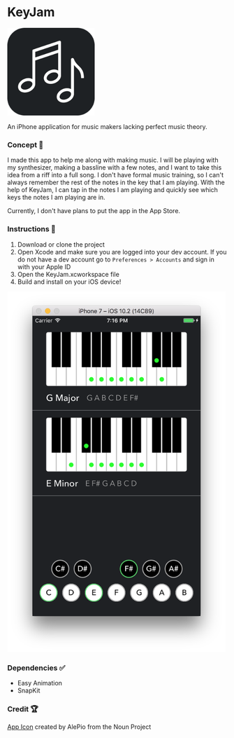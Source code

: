 # KeyJam

<img src="images/app-icon.png" width="200">

An iPhone application for music makers lacking perfect music theory.

### Concept 🎹

I made this app to help me along with making music. I will be playing with my synthesizer, making a bassline with a few notes, and I want to take this idea from a riff into a full song. I don't have formal music training, so I can't always remember the rest of the notes in the key that I am playing. With the help of KeyJam, I can tap in the notes I am playing and quickly see which keys the notes I am playing are in.

Currently, I don't have plans to put the app in the App Store.

### Instructions 📝

1. Download or clone the project
2. Open Xcode and make sure you are logged into your dev account. If you do not have a dev account go to `Preferences > Accounts` and sign in with your Apple ID
3. Open the KeyJam.xcworkspace file
3. Build and install on your iOS device!

<img src="images/preview.png" width="500">

### Dependencies ✅

- Easy Animation
- SnapKit

### Credit 🏆

[App Icon](https://thenounproject.com/search/?q=music&i=684877) created by AlePio from the Noun Project
